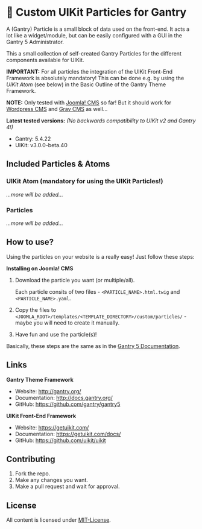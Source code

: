 # :page_facing_up: Custom UIKit Particles for Gantry
A (Gantry) Particle is a small block of data used on the front-end. It acts a lot like a widget/module, but can be easily configured with a GUI in the Gantry 5 Administrator.

This a small collection of self-created Gantry Particles for the different components available for UIKit.

**IMPORTANT:** For all particles the integration of the UIKit Front-End Framework is absolutely mandatory! This can be done e.g. by using the *UIKit Atom* (see below) in the Basic Outline of the Gantry Theme Framework.

**NOTE:** Only tested with [Joomla! CMS](https://www.joomla.org/) so far! But it should work for [Wordpress CMS](https://wordpress.com) and [Grav CMS](https://getgrav.org/) as well...

**Latest tested versions:** *(No backwards compatibility to UIKit v2 and Gantry 4!)*
 + Gantry: 5.4.22 
 + UIKit: v3.0.0-beta.40

## Included Particles & Atoms
### UIKit Atom (mandatory for using the UIKit Particles!)
*...more will be added...*

### Particles
*...more will be added...*

## How to use?
Using the particles on your website is a really easy! Just follow these steps:

**Installing on Joomla! CMS**
1. Download the particle you want (or multiple/all).
   
   Each particle consits of two files - `<PARTICLE_NAME>.html.twig` and `<PARTICLE_NAME>.yaml`.

1. Copy the files to `<JOOMLA_ROOT>/templates/<TEMPLATE_DIRECTORY>/custom/particles/` - maybe you will need to create it manually.

1. Have fun and use the particle(s)!

Basically, these steps are the same as in the [Gantry 5 Documentation](http://docs.gantry.org/gantry5/advanced/creating-a-new-particle).

## Links
**Gantry Theme Framework**
 + Website: http://gantry.org/
 + Documentation: http://docs.gantry.org/
 + GitHub: https://github.com/gantry/gantry5
 
**UIKit Front-End Framework**
 + Website: https://getuikit.com/
 + Documentation: https://getuikit.com/docs/
 + GitHub: https://github.com/uikit/uikit

## Contributing
1. Fork the repo.
1. Make any changes you want.
1. Make a pull request and wait for approval.

## License
All content is licensed under [MIT-License](https://github.com/j0hu3ttl/uikit3-for-gantry5/blob/master/LICENSE).

